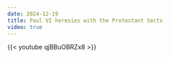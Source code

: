 ```yaml
---
date: 2024-12-19
title: Paul VI heresies with the Protestant Sects
video: true
---
```



{{< youtube qjBBuOBRZx8 >}}
